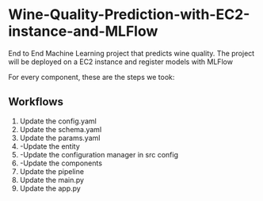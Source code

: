 # Wine-Quality-Prediction-with-EC2-instance-and-MLFlow
End to End Machine Learning project that predicts wine quality. The project will be deployed on a EC2 instance and register models with MLFlow

For every component, these are the steps we took:
## Workflows
1. Update the config.yaml
2. Update the schema.yaml
3. Update the params.yaml
4. -Update the entity
5. -Update the configuration manager in src config
6. -Update the components
7. Update the pipeline
8. Update the main.py
9. Update the app.py